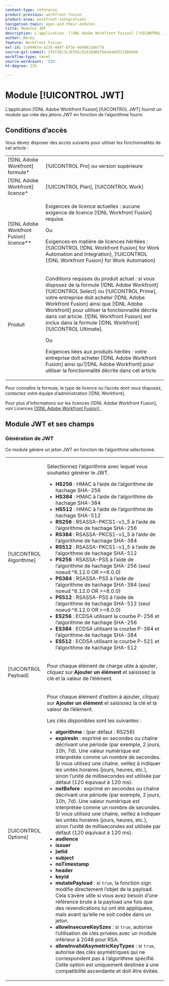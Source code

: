 ```yaml
---
content-type: reference
product-previous: workfront-fusion
product-area: workfront-integrations
navigation-topic: apps-and-their-modules
title: Modules JWT
description: L’application  [!DNL Adobe Workfront Fusion] [!UICONTROL JWT] fournit un module qui crée des jetons JWT en fonction de l’algorithme fourni.
author: Becky
feature: Workfront Fusion
exl-id: 1c09967e-a236-404f-bf3e-9de66118e77b
source-git-commit: 2fbf38c3c35761c52416966fb6a4ab032190e04b
workflow-type: tm+mt
source-wordcount: '533'
ht-degree: 23%

---
```


# Module [!UICONTROL JWT]

L’application [!DNL Adobe Workfront Fusion] [!UICONTROL JWT] fournit un module qui crée des jetons JWT en fonction de l’algorithme fourni.

## Conditions d’accès

Vous devez disposer des accès suivants pour utiliser les fonctionnalités de cet article :

<table style="table-layout:auto"> 
 <col> 
 <col> 
 <tbody> 
  <tr> 
   <td role="rowheader">[!DNL Adobe Workfront] formule*</td>
  <td> <p>[!UICONTROL Pro] ou version supérieure</p> </td>
  </tr> 
  <tr data-mc-conditions=""> 
   <td role="rowheader">[!DNL Adobe Workfront] licence*</td>
   <td> <p>[!UICONTROL Plan], [!UICONTROL Work]</p> </td> 
  </tr> 
  <tr> 
   <td role="rowheader">[!DNL Adobe Workfront Fusion] licence**</td> 
   <td>
   <p>Exigences de licence actuelles : aucune exigence de licence [!DNL Workfront Fusion] requise.</p>
   <p>Ou</p>
   <p>Exigences en matière de licences héritées : [!UICONTROL [!DNL Workfront Fusion] for Work Automation and Integration], [!UICONTROL [!DNL Workfront Fusion] for Work Automation]</p>
   </td> 
  </tr> 
  <tr> 
   <td role="rowheader">Produit</td> 
   <td>
   <p>Conditions requises du produit actuel : si vous disposez de la formule [!DNL Adobe Workfront] [!UICONTROL Select] ou [!UICONTROL Prime], votre entreprise doit acheter [!DNL Adobe Workfront Fusion] ainsi que [!DNL Adobe Workfront] pour utiliser la fonctionnalité décrite dans cet article. [!DNL Workfront Fusion] est inclus dans la formule [!DNL Workfront] [!UICONTROL Ultimate].</p>
   <p>Ou</p>
   <p>Exigences liées aux produits hérités : votre entreprise doit acheter [!DNL Adobe Workfront Fusion] ainsi qu’[!DNL Adobe Workfront] pour utiliser la fonctionnalité décrite dans cet article.</p>
   </td> 
  </tr> 
 </tbody> 
</table>

Pour connaître la formule, le type de licence ou l’accès dont vous disposez, contactez votre équipe d’administration [!DNL Workfront].

Pour plus d’informations sur les licences [!DNL Adobe Workfront Fusion], voir Licences [[!DNL Adobe Workfront Fusion] ](../../workfront-fusion/get-started/license-automation-vs-integration.md).

## Module JWT et ses champs

### Génération de JWT

Ce module génère un jeton JWT en fonction de l’algorithme sélectionné.

<table style="table-layout:auto"> 
 <col data-mc-conditions=""> 
 <col data-mc-conditions=""> 
 <tbody> 
  <tr> 
   <td role="rowheader">[!UICONTROL Algorithme]</td> 
   <td> <p>Sélectionnez l’algorithme avec lequel vous souhaitez générer le JWT.</p> <ul>
   <li><b>HS256</b> : HMAC à l’aide de l’algorithme de hachage SHA-256</li>
   <li><b>HS384</b> : HMAC à l’aide de l’algorithme de hachage SHA-384</li>
   <li><b>HS512</b> : HMAC à l’aide de l’algorithme de hachage SHA-512</li>
   <li><b>RS256</b> : RSASSA-PKCS1-v1_5 à l’aide de l’algorithme de hachage SHA-256</li>
   <li><b>RS384</b> : RSASSA-PKCS1-v1_5 à l’aide de l’algorithme de hachage SHA-384</li>
   <li><b>RS512</b> : RSASSA-PKCS1-v1_5 à l’aide de l’algorithme de hachage SHA-512</li>
   <li><b>PS256</b> : RSASSA-PSS à l’aide de l’algorithme de hachage SHA-256 (seul noeud ^6.12.0 OR &gt;=8.0.0)</li>
   <li><b>PS384</b> : RSASSA-PSS à l’aide de l’algorithme de hachage SHA-384 (seul noeud ^6.12.0 OR &gt;=8.0.0)</li>
   <li><b>PS512</b> : RSASSA-PSS à l’aide de l’algorithme de hachage SHA-512 (seul noeud ^6.12.0 OR &gt;=8.0.0)</li>
   <li><b>ES256</b> : ECDSA utilisant la courbe P-256 et l’algorithme de hachage SHA-256</li>
   <li><b>ES384</b> : ECDSA utilisant la courbe P-384 et l’algorithme de hachage SHA-384</li>
   <li><b>ES512</b> : ECDSA utilisant la courbe P-521 et l’algorithme de hachage SHA-512</li>
   </ul></td> 
  </tr> 
  <tr> 
   <td role="rowheader">[!UICONTROL Payload] </td> 
   <td> <p>Pour chaque élément de charge utile à ajouter, cliquez sur <b>Ajouter un élément</b> et saisissez la clé et la valeur de l’élément.</p> </td> 
  </tr> 
  <tr> 
   <td role="rowheader">[!UICONTROL Options] </td> 
   <td> <p>Pour chaque élément d’option à ajouter, cliquez sur <b>Ajouter un élément</b> et saisissez la clé et la valeur de l’élément.</p> <p>Les clés disponibles sont les suivantes :
   <ul>
   <li><b>algorithme</b> : (par défaut : RS256)</li>
   <li><b>expiresIn</b> : exprimé en secondes ou chaîne décrivant une période (par exemple, 2 jours, 10h, 7d). Une valeur numérique est interprétée comme un nombre de secondes. Si vous utilisez une chaîne, veillez à indiquer les unités horaires (jours, heures, etc.), sinon l’unité de millisecondes est utilisée par défaut (120 équivaut à 120 ms).</li>
   <li><b>notBefore</b> : exprimé en secondes ou chaîne décrivant une période (par exemple, 2 jours, 10h, 7d). Une valeur numérique est interprétée comme un nombre de secondes. Si vous utilisez une chaîne, veillez à indiquer les unités horaires (jours, heures, etc.), sinon l’unité de millisecondes est utilisée par défaut (120 équivaut à 120 ms).
</li>
   <li><b>audience</b></li>
   <li><b>issuer</b></li>
   <li><b>jwtid</b></li>
   <li><b>subject</b></li>
   <li><b>noTimestamp</b></li>
   <li><b>header</b></li>
   <li><b>keyid</b></li>
   <li><b>mutatePayload</b> : si <code>true</code>, la fonction sign modifie directement l’objet de la payload. Cela s’avère utile si vous avez besoin d’une référence brute à la payload une fois que des revendications lui ont été appliquées, mais avant qu’elle ne soit codée dans un jeton.</li>
   <li><b>allowInsecureKeySzes</b> : si <code>true</code>, autorise l’utilisation de clés privées avec un module inférieur à 2048 pour RSA.</li>
   <li><b>allowInvalidAsymetricKeyTypes</b> : si <code>true</code>, autorise des clés asymétriques qui ne correspondent pas à l’algorithme spécifié. Cette option est uniquement destinée à une compatibilité ascendante et doit être évitée.</li>
   </ul>
   </td> 
  </tr> 
 </tbody> 
</table>
